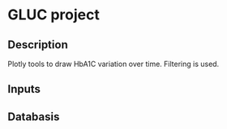 # GLUC project

## Description

Plotly tools to draw HbA1C variation over time.
Filtering is used.

## Inputs


## Databasis



